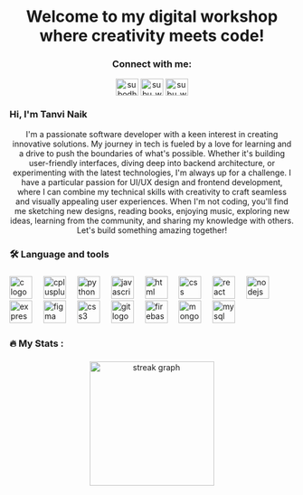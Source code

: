
###

###


###

<h1 align="center">Welcome to my digital workshop where creativity meets code!</h1>

###
<h3 align="center">Connect with me:</h3>
<p align="center">
<a href="https://linkedin.com/in/tanvi-naik-878044227" target="blank"><img align="center" src="https://raw.githubusercontent.com/rahuldkjain/github-profile-readme-generator/master/src/images/icons/Social/linked-in-alt.svg" alt="subodh-salgaonkar-82a9511a1" height="30" width="40" /></a>
<a href="https://www.codechef.com/users/subu_walker" target="blank"><img align="center" src="https://cdn.jsdelivr.net/npm/simple-icons@3.1.0/icons/codechef.svg" alt="subu_walker" height="30" width="40" /></a>
<a href="https://leetcode.com/u/Glltj3mJhQ" target="blank"><img align="center" src="https://cdn.jsdelivr.net/npm/simple-icons@3.1.0/icons/leetcode.svg" alt="subu_walker" height="30" width="40" /></a>
</p>
<h3  >  Hi, I'm Tanvi Naik</h3>
        <p align="center">I'm a passionate software developer with a keen interest in creating innovative solutions. My journey in tech is fueled by a love for learning and a drive to push the boundaries of what's possible. Whether it's building user-friendly interfaces, diving deep into backend architecture, or experimenting with the latest technologies, I'm always up for a challenge. I have a particular passion for UI/UX design and frontend development, where I can combine my technical skills with creativity to craft seamless and visually appealing user experiences. When I'm not coding, you'll find me sketching new designs, reading books, enjoying music, exploring new ideas, learning from the community, and sharing my knowledge with others. Let's build something amazing together!</p>

<h3 align="left">🛠 Language and tools</h3>

###

<div align="left">
  <img src="https://cdn.jsdelivr.net/gh/devicons/devicon/icons/c/c-original.svg" height="40" alt="c logo"  />
  <img width="12" />
  <img src="https://cdn.jsdelivr.net/gh/devicons/devicon/icons/cplusplus/cplusplus-original.svg" height="40" alt="cplusplus logo"  />
  <img width="12" />
  <img src="https://cdn.jsdelivr.net/gh/devicons/devicon/icons/python/python-original.svg" height="40" alt="python logo"  />
  <img width="12" />
  <img src="https://cdn.jsdelivr.net/gh/devicons/devicon/icons/javascript/javascript-original.svg" height="40" alt="javascript logo"  />
  <img width="12" />
  <img src="https://cdn.jsdelivr.net/gh/devicons/devicon/icons/html5/html5-original.svg" height="40" alt="html logo"  />
  <img width="12" />
  <img src="https://cdn.jsdelivr.net/gh/devicons/devicon/icons/css3/css3-original.svg" height="40" alt="css logo"  />
  <img width="12" />
  <img src="https://cdn.jsdelivr.net/gh/devicons/devicon/icons/react/react-original.svg" height="40" alt="react logo"  />
  <img width="12" />
  <img src="https://cdn.jsdelivr.net/gh/devicons/devicon/icons/nodejs/nodejs-original.svg" height="40" alt="nodejs logo"  />
  <img width="12" />
  <img src="https://cdn.jsdelivr.net/gh/devicons/devicon/icons/express/express-original.svg" height="40" alt="express logo"  />
  <img width="12" />
<img src="https://cdn.jsdelivr.net/gh/devicons/devicon/icons/figma/figma-original.svg" height="40" alt="figma logo" />

<img width="12" />
<img src="https://cdn.jsdelivr.net/gh/devicons/devicon/icons/css3/css3-original.svg" height="40" alt="css3 logo" />

<img width="12" />
<img src="https://cdn.jsdelivr.net/gh/devicons/devicon/icons/git/git-original.svg" height="40" alt="git logo" />

<img width="12" />
<img src="https://cdn.jsdelivr.net/gh/devicons/devicon/icons/firebase/firebase-plain.svg" height="40" alt="firebase logo" />

<img width="12" />
<img src="https://cdn.jsdelivr.net/gh/devicons/devicon/icons/mongodb/mongodb-original.svg" height="40" alt="mongodb logo" />

<img width="12" />
<img src="https://cdn.jsdelivr.net/gh/devicons/devicon/icons/mysql/mysql-original.svg" height="40" alt="mysql logo" />

</div>

###

<h3 align="left">🔥   My Stats :</h3>

###

<div align="center">
  <img src="https://streak-stats.demolab.com?user=TanviNaik13&locale=en&mode=daily&theme=dark&hide_border=false&border_radius=5&order=3" height="220" alt="streak graph"  />
</div>
